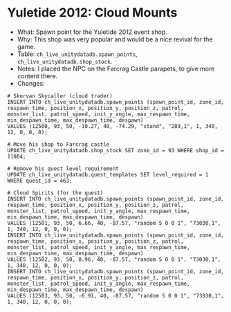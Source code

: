# Yuletide 2012: Cloud Mounts

* What: Spawn point for the Yuletide 2012 event shop.
* Why: This shop was very popular and would be a nice revival for the game.
* Table: `ch_live_unitydatadb.spawn_points`, `ch_live_unitydatadb.shop_stock`.
* Notes: I placed the NPC on the Farcrag Castle parapets, to give more content there.
* Changes:
```
# Skorvan Skycaller (cloud trader)
INSERT INTO ch_live_unitydatadb.spawn_points (spawn_point_id, zone_id, respawn_time, position_x, position_y, position_z, patrol, monster_list, patrol_speed, init_y_angle, max_respawn_time, min_despawn_time, max_despawn_time, despawn)
VALUES (12500, 93, 50, -10.27, 40, -74.29, "stand", "289,1", 1, 340, 12, 0, 0, 0);

# Move his shop to Farcrag castle
UPDATE ch_live_unitydatadb.shop_stock SET zone_id = 93 WHERE shop_id = 11004;

# Remove his quest level requirement
UPDATE ch_live_unitydatadb.quest_templates SET level_required = 1 WHERE quest_id = 463;

# Cloud Spirits (for the quest)
INSERT INTO ch_live_unitydatadb.spawn_points (spawn_point_id, zone_id, respawn_time, position_x, position_y, position_z, patrol, monster_list, patrol_speed, init_y_angle, max_respawn_time, min_despawn_time, max_despawn_time, despawn)
VALUES (12501, 93, 50, 6.66, 40, -87.57, "random 5 0 0 1", "73030,1", 1, 340, 12, 0, 0, 0);
INSERT INTO ch_live_unitydatadb.spawn_points (spawn_point_id, zone_id, respawn_time, position_x, position_y, position_z, patrol, monster_list, patrol_speed, init_y_angle, max_respawn_time, min_despawn_time, max_despawn_time, despawn)
VALUES (12502, 93, 50, 0.96, 40, -87.57, "random 5 0 0 1", "73030,1", 1, 340, 12, 0, 0, 0);
INSERT INTO ch_live_unitydatadb.spawn_points (spawn_point_id, zone_id, respawn_time, position_x, position_y, position_z, patrol, monster_list, patrol_speed, init_y_angle, max_respawn_time, min_despawn_time, max_despawn_time, despawn)
VALUES (12503, 93, 50, -6.91, 40, -87.57, "random 5 0 0 1", "73030,1", 1, 340, 12, 0, 0, 0);
```

